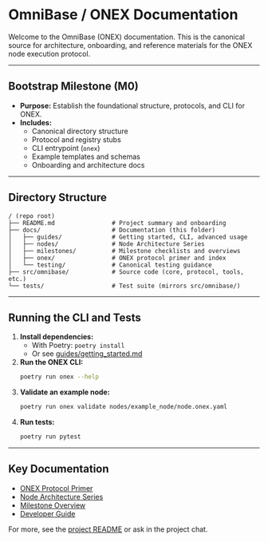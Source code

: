 <!-- === OmniNode:Metadata ===
metadata_version: 0.1.0
protocol_version: 1.1.0
owner: OmniNode Team
copyright: OmniNode Team
schema_version: 1.1.0
name: README.md
version: 1.0.0
uuid: 59785c61-bf82-4f0a-96f0-66b0e71e1f5f
author: OmniNode Team
created_at: 2025-05-22T17:18:16.674130
last_modified_at: 2025-05-22T21:19:13.631314
description: Stamped by ONEX
state_contract: state_contract://default
lifecycle: active
hash: 0d70322e52ffed6720844e39f0f9e40cb047cbc97f2a18c5afa8f01c3bf19e07
entrypoint: python@README.md
runtime_language_hint: python>=3.11
namespace: onex.stamped.README
meta_type: tool
<!-- === /OmniNode:Metadata === -->


# OmniBase / ONEX Documentation

Welcome to the OmniBase (ONEX) documentation. This is the canonical source for architecture, onboarding, and reference materials for the ONEX node execution protocol.

---

## Bootstrap Milestone (M0)
- **Purpose:** Establish the foundational structure, protocols, and CLI for ONEX.
- **Includes:**
  - Canonical directory structure
  - Protocol and registry stubs
  - CLI entrypoint (`onex`)
  - Example templates and schemas
  - Onboarding and architecture docs

---

## Directory Structure

```
/ (repo root)
├── README.md                # Project summary and onboarding
├── docs/                    # Documentation (this folder)
│   ├── guides/              # Getting started, CLI, advanced usage
│   ├── nodes/               # Node Architecture Series
│   ├── milestones/          # Milestone checklists and overviews
│   ├── onex/                # ONEX protocol primer and index
│   └── testing/             # Canonical testing guidance
├── src/omnibase/            # Source code (core, protocol, tools, etc.)
└── tests/                   # Test suite (mirrors src/omnibase/)
```

---

## Running the CLI and Tests

1. **Install dependencies:**
   - With Poetry: `poetry install`
   - Or see [guides/getting_started.md](guides/getting_started.md)
2. **Run the ONEX CLI:**
   ```bash
   poetry run onex --help
   ```
3. **Validate an example node:**
   ```bash
   poetry run onex validate nodes/example_node/node.onex.yaml
   ```
4. **Run tests:**
   ```bash
   poetry run pytest
   ```

---

## Key Documentation
- [ONEX Protocol Primer](onex/index.md)
- [Node Architecture Series](nodes/index.md)
- [Milestone Overview](milestones/overview.md)
- [Developer Guide](nodes/developer_guide.md)

For more, see the [project README](../README.md) or ask in the project chat.
